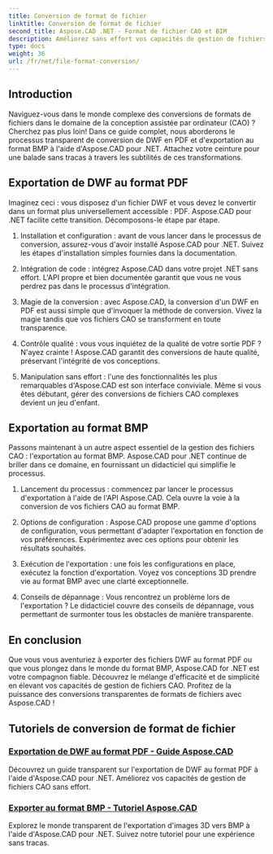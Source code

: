 ```yaml
---
title: Conversion de format de fichier
linktitle: Conversion de format de fichier
second_title: Aspose.CAD .NET - Format de fichier CAO et BIM
description: Améliorez sans effort vos capacités de gestion de fichiers CAO avec Aspose.CAD pour .NET. Découvrez des didacticiels sur l'exportation de DWF au format PDF et l'exportation d'images 3D au format BMP.
type: docs
weight: 36
url: /fr/net/file-format-conversion/
---
```


## Introduction

Naviguez-vous dans le monde complexe des conversions de formats de fichiers dans le domaine de la conception assistée par ordinateur (CAO) ? Cherchez pas plus loin! Dans ce guide complet, nous aborderons le processus transparent de conversion de DWF en PDF et d'exportation au format BMP à l'aide d'Aspose.CAD pour .NET. Attachez votre ceinture pour une balade sans tracas à travers les subtilités de ces transformations.

## Exportation de DWF au format PDF

Imaginez ceci : vous disposez d'un fichier DWF et vous devez le convertir dans un format plus universellement accessible : PDF. Aspose.CAD pour .NET facilite cette transition. Décomposons-le étape par étape.

1. Installation et configuration : avant de vous lancer dans le processus de conversion, assurez-vous d'avoir installé Aspose.CAD pour .NET. Suivez les étapes d'installation simples fournies dans la documentation.

2. Intégration de code : intégrez Aspose.CAD dans votre projet .NET sans effort. L'API propre et bien documentée garantit que vous ne vous perdrez pas dans le processus d'intégration.

3. Magie de la conversion : avec Aspose.CAD, la conversion d'un DWF en PDF est aussi simple que d'invoquer la méthode de conversion. Vivez la magie tandis que vos fichiers CAO se transforment en toute transparence.

4. Contrôle qualité : vous vous inquiétez de la qualité de votre sortie PDF ? N'ayez crainte ! Aspose.CAD garantit des conversions de haute qualité, préservant l'intégrité de vos conceptions.

5. Manipulation sans effort : l'une des fonctionnalités les plus remarquables d'Aspose.CAD est son interface conviviale. Même si vous êtes débutant, gérer des conversions de fichiers CAO complexes devient un jeu d'enfant.

## Exportation au format BMP

Passons maintenant à un autre aspect essentiel de la gestion des fichiers CAO : l'exportation au format BMP. Aspose.CAD pour .NET continue de briller dans ce domaine, en fournissant un didacticiel qui simplifie le processus.

1. Lancement du processus : commencez par lancer le processus d'exportation à l'aide de l'API Aspose.CAD. Cela ouvre la voie à la conversion de vos fichiers CAO au format BMP.

2. Options de configuration : Aspose.CAD propose une gamme d'options de configuration, vous permettant d'adapter l'exportation en fonction de vos préférences. Expérimentez avec ces options pour obtenir les résultats souhaités.

3. Exécution de l'exportation : une fois les configurations en place, exécutez la fonction d'exportation. Voyez vos conceptions 3D prendre vie au format BMP avec une clarté exceptionnelle.

4. Conseils de dépannage : Vous rencontrez un problème lors de l'exportation ? Le didacticiel couvre des conseils de dépannage, vous permettant de surmonter tous les obstacles de manière transparente.

## En conclusion

Que vous vous aventuriez à exporter des fichiers DWF au format PDF ou que vous plongez dans le monde du format BMP, Aspose.CAD for .NET est votre compagnon fiable. Découvrez le mélange d'efficacité et de simplicité en élevant vos capacités de gestion de fichiers CAO. Profitez de la puissance des conversions transparentes de formats de fichiers avec Aspose.CAD !
## Tutoriels de conversion de format de fichier
### [Exportation de DWF au format PDF - Guide Aspose.CAD](./exporting-dwf-to-pdf/)
Découvrez un guide transparent sur l'exportation de DWF au format PDF à l'aide d'Aspose.CAD pour .NET. Améliorez vos capacités de gestion de fichiers CAO sans effort.
### [Exporter au format BMP - Tutoriel Aspose.CAD](./exporting-to-bmp-format/)
Explorez le monde transparent de l'exportation d'images 3D vers BMP à l'aide d'Aspose.CAD pour .NET. Suivez notre tutoriel pour une expérience sans tracas.